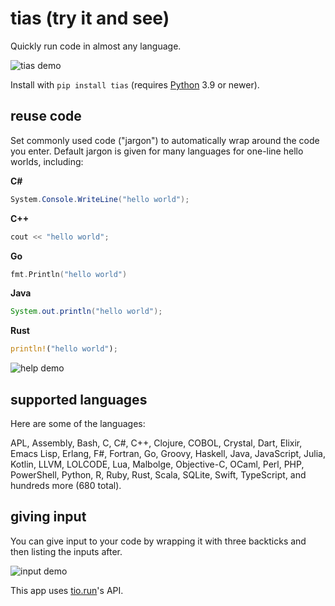 # tias (try it and see)

Quickly run code in almost any language.

![tias demo](https://media.giphy.com/media/PF3RygFxDwe6OVbFBr/giphy.gif)

Install with `pip install tias` (requires [Python](https://www.python.org/downloads/) 3.9 or newer).

## reuse code

Set commonly used code ("jargon") to automatically wrap around the code you enter. Default jargon is given for many languages for one-line hello worlds, including:

**C#**

```cs
System.Console.WriteLine("hello world");
```

**C++**

```cpp
cout << "hello world";
```

**Go**

```go
fmt.Println("hello world")
```

**Java**

```java
System.out.println("hello world");
```

**Rust**

```rust
println!("hello world");
```

![help demo](images/help.png)

## supported languages

Here are some of the languages:

APL, Assembly, Bash, C, C#, C++, Clojure, COBOL, Crystal, Dart, Elixir, Emacs Lisp, Erlang, F#, Fortran, Go, Groovy, Haskell, Java, JavaScript, Julia, Kotlin, LLVM, LOLCODE, Lua, Malbolge, Objective-C, OCaml, Perl, PHP, PowerShell, Python, R, Ruby, Rust, Scala, SQLite, Swift, TypeScript, and hundreds more (680 total).

## giving input

You can give input to your code by wrapping it with three backticks and then listing the inputs after.

![input demo](images/input.png)

This app uses [tio.run](https://tio.run/#)'s API.
